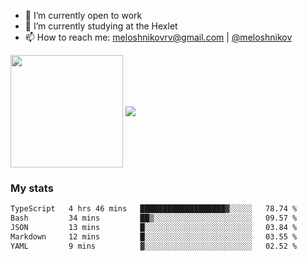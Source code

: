 <!-- ## Hi there, I'm Roman Meloshnikov 👋 -->

<!-- !
[image](https://www.codewars.com/users/meloshnikov/badges/small?theme=light)<br> -->

<!--
Here are some ideas to get you started:

- 🧰 I’m currently open to work
- 👯 I’m looking to collaborate on ...
- 🤔 I’m looking for help with ...
- 💬 Ask me about ...
- 📫 How to reach me: meloshnikov
- 😄 Pronouns: ...
- ⚡ Fun fact: ...
-->

- 🧰 I’m currently open to work
- 🌱 I’m currently studying at the Hexlet
- 📫 How to reach me: meloshnikovrv@gmail.com | [@meloshnikov](https://telegram.me/meloshnikov)

<span>
<a>
<img align="center" height="180em" src="https://github-readme-stats.vercel.app/api?username=meloshnikov&show_icons=true&hide_border=true&&count_private=true&include_all_commits=true" />
</a>
<a>
<img align="center" src="https://github-readme-stats.vercel.app/api/top-langs/?username=meloshnikov&layout=compact&hide_border=true" />
</a>
</span>


### My stats
<!--START_SECTION:waka-->

```txt
TypeScript   4 hrs 46 mins   ███████████████████▓░░░░░   78.74 %
Bash         34 mins         ██▒░░░░░░░░░░░░░░░░░░░░░░   09.57 %
JSON         13 mins         █░░░░░░░░░░░░░░░░░░░░░░░░   03.84 %
Markdown     12 mins         █░░░░░░░░░░░░░░░░░░░░░░░░   03.55 %
YAML         9 mins          ▓░░░░░░░░░░░░░░░░░░░░░░░░   02.52 %
```

<!--END_SECTION:waka-->


